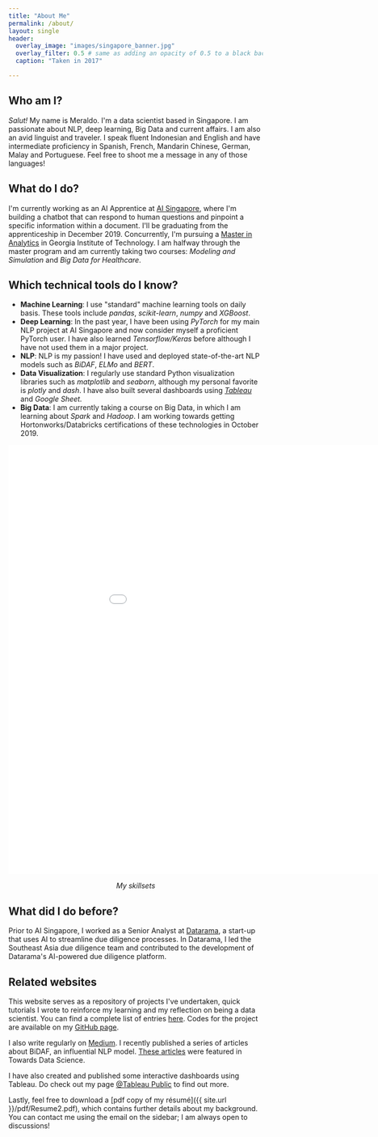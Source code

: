 ```yaml
---
title: "About Me"
permalink: /about/
layout: single
header:
  overlay_image: "images/singapore_banner.jpg"
  overlay_filter: 0.5 # same as adding an opacity of 0.5 to a black background
  caption: "Taken in 2017"

---
```

## Who am I?
 *Salut!* My name is Meraldo. I'm a data scientist based in Singapore. I am passionate about NLP, deep learning, Big Data and current affairs. I am also an avid linguist and traveler. I speak fluent Indonesian and English and have intermediate proficiency in  Spanish, French, Mandarin Chinese, German, Malay and Portuguese. Feel free to shoot me a message in any of those languages!

## What do I do?
I'm currently working as an AI Apprentice at [AI Singapore](https://www.aisingapore.org/), where I'm building a chatbot that can respond to human questions and pinpoint a specific information within a document. I'll be graduating from the apprenticeship in December 2019. Concurrently, I'm pursuing a [Master in Analytics](http://www.analytics.gatech.edu/) in Georgia Institute of Technology. I am halfway through the master program and am currently taking two courses: *Modeling and Simulation* and *Big Data for Healthcare*.

## Which technical tools do I know?
- **Machine Learning**: I use "standard" machine learning tools on daily basis. These tools include *pandas*, *scikit-learn*, *numpy* and *XGBoost*.
- **Deep Learning**: In the past year, I have been using *PyTorch* for my main NLP project at AI Singapore and now consider myself a proficient PyTorch user. I have also learned *Tensorflow/Keras* before although I have not used them in a major project.
- **NLP**: NLP is my passion! I have used and deployed state-of-the-art NLP models such as *BiDAF*, *ELMo* and *BERT*.
- **Data Visualization**: I regularly use standard Python visualization libraries such as *matplotlib* and *seaborn*, although my personal favorite is *plotly* and *dash*. I have also built several dashboards using [*Tableau*](https://public.tableau.com/profile/meraldo.antonio#!/) and *Google Sheet.*
- **Big Data**: I am currently taking a course on Big Data, in which I am learning about *Spark* and *Hadoop*. I am working towards getting Hortonworks/Databricks certifications of these technologies in October 2019.

<p style="text-align: center;">
<iframe seamless frameborder="0" src="{{ site.url }}/graphs/expertise.html" width = '1000' height = '850' scrolling='no' ></iframe>   
</p>
<p style="text-align: center;">
<i>My skillsets</i>
</p>

## What did I do before?
Prior to AI Singapore, I worked as a Senior Analyst at [Datarama](https://datarama.com), a start-up that uses AI to streamline due diligence processes. In Datarama, I led the Southeast Asia due diligence team and contributed to the development of Datarama's AI-powered due diligence platform.

## Related websites
This website serves as a repository of projects I've undertaken, quick tutorials I wrote to reinforce my learning and my reflection on being a data scientist. You can find a complete list of entries <a href = "https://meraldoantonio.github.io/blogposts/">here</a>. Codes for the project are available on my [GitHub page](https://github.com/meraldoantonio).

I also write regularly on [Medium](https://medium.com/@meraldo.antonio). I recently published a series of articles about BiDAF, an influential NLP model. [These articles](https://towardsdatascience.com/modeling-and-output-layers-in-bidaf-an-illustrated-guide-with-minions-f2e101a10d83) were featured in Towards Data Science.

I have also created and published some interactive dashboards using Tableau. Do check out my page [@Tableau Public](https://public.tableau.com/profile/meraldo.antonio#!/) to find out more.

Lastly, feel free to download a [pdf copy of my résumé]({{ site.url }}/pdf/Resume2.pdf), which contains further details about my background. You can contact me using the email on the sidebar; I am always open to discussions!
